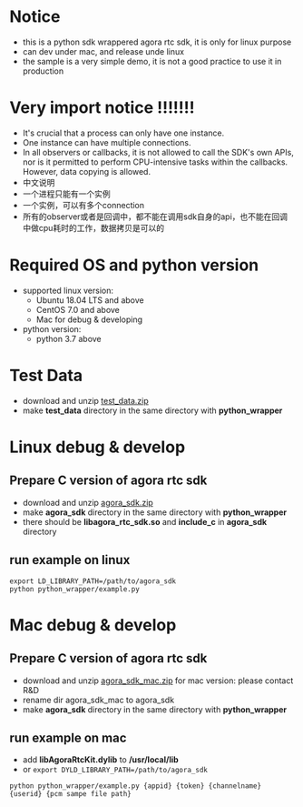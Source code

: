 # Notice
- this is a python sdk wrappered agora rtc sdk, it is  only for linux purpose
- can dev under mac, and release unde linux
- the sample is a very simple demo, it is not a good practice to use it in production
# Very import notice !!!!!!!
- It's crucial that a process can only have one instance.
- One instance can have multiple connections.
- In all observers or callbacks, it is not allowed to call the SDK's own APIs, nor is it permitted to perform   CPU-intensive tasks within the callbacks. However, data copying is allowed.
- 中文说明
- 一个进程只能有一个实例
- 一个实例，可以有多个connection
- 所有的observer或者是回调中，都不能在调用sdk自身的api，也不能在回调中做cpu耗时的工作，数据拷贝是可以的

# Required OS and python version
- supported linux version: 
  - Ubuntu 18.04 LTS and above
  - CentOS 7.0 and above
  - Mac for debug & developing
- python version:
  - python 3.7 above

# Test Data
- download and unzip [test_data.zip](https://share.weiyun.com/4x3Um6b8)
- make **test_data** directory in the same directory with **python_wrapper**

# Linux debug & develop
## Prepare C version of agora rtc sdk
- download and unzip [agora_sdk.zip](https://share.weiyun.com/1tuBWw6O)
- make **agora_sdk** directory in the same directory with **python_wrapper**
- there should be **libagora_rtc_sdk.so** and **include_c** in **agora_sdk** directory

## run example on linux
```
export LD_LIBRARY_PATH=/path/to/agora_sdk
python python_wrapper/example.py
```

# Mac debug & develop
## Prepare C version of agora rtc sdk
- download and unzip [agora_sdk_mac.zip](https://share.weiyun.com/jgvFzRI0) for mac version: please contact R&D
- rename dir agora_sdk_mac to agora_sdk
- make **agora_sdk** directory in the same directory with **python_wrapper** 

## run example on mac

- add **libAgoraRtcKit.dylib** to **/usr/local/lib**
- or  `export DYLD_LIBRARY_PATH=/path/to/agora_sdk`

```
python python_wrapper/example.py {appid} {token} {channelname} {userid} {pcm sampe file path}
```

